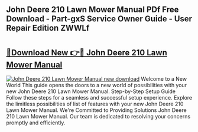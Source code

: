 ## John Deere 210 Lawn Mower Manual PDf Free Download - Part-gxS Service Owner Guide - User Repair Edition ZWWLf

# <h2><a href="http://bc9239.oget.top/?id=John+Deere+210+Lawn+Mower+Manual">🔗Download New 👉🔴 John Deere 210 Lawn Mower Manual</a></h2>

[![John Deere 210 Lawn Mower Manual new download](https://i.imgur.com/5g1atiW.png)](http://bc9239.oget.top/?id=John+Deere+210+Lawn+Mower+Manual)
Welcome to a New World This guide opens the doors to a new world of possibilities with your new John Deere 210 Lawn Mower Manual. Step-by-Step Setup Guide Follow these steps for a seamless and successful setup experience. Explore the limitless possibilities of list of features with your new John Deere 210 Lawn Mower Manual. We're Committed to Providing Solutions John Deere 210 Lawn Mower Manual. Our team is dedicated to resolving your concerns promptly and efficiently.
